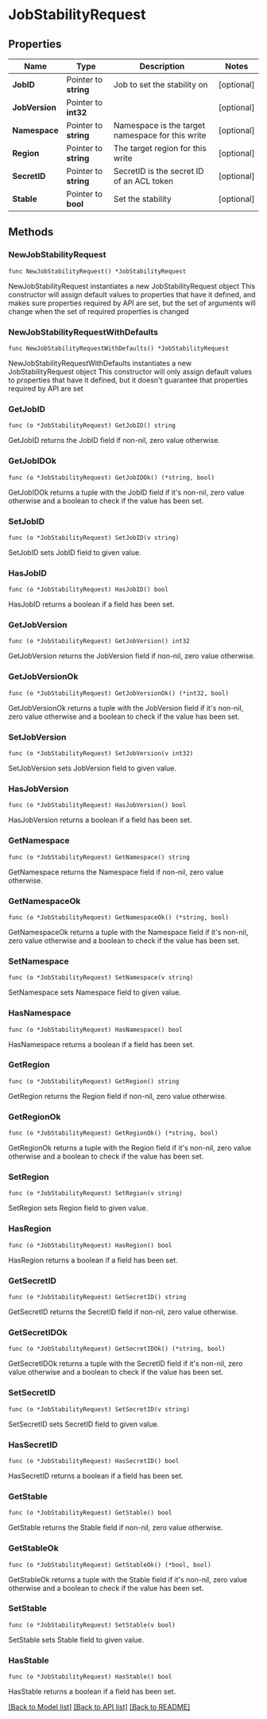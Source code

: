 # JobStabilityRequest

## Properties

Name | Type | Description | Notes
------------ | ------------- | ------------- | -------------
**JobID** | Pointer to **string** | Job to set the stability on | [optional] 
**JobVersion** | Pointer to **int32** |  | [optional] 
**Namespace** | Pointer to **string** | Namespace is the target namespace for this write | [optional] 
**Region** | Pointer to **string** | The target region for this write | [optional] 
**SecretID** | Pointer to **string** | SecretID is the secret ID of an ACL token | [optional] 
**Stable** | Pointer to **bool** | Set the stability | [optional] 

## Methods

### NewJobStabilityRequest

`func NewJobStabilityRequest() *JobStabilityRequest`

NewJobStabilityRequest instantiates a new JobStabilityRequest object
This constructor will assign default values to properties that have it defined,
and makes sure properties required by API are set, but the set of arguments
will change when the set of required properties is changed

### NewJobStabilityRequestWithDefaults

`func NewJobStabilityRequestWithDefaults() *JobStabilityRequest`

NewJobStabilityRequestWithDefaults instantiates a new JobStabilityRequest object
This constructor will only assign default values to properties that have it defined,
but it doesn't guarantee that properties required by API are set

### GetJobID

`func (o *JobStabilityRequest) GetJobID() string`

GetJobID returns the JobID field if non-nil, zero value otherwise.

### GetJobIDOk

`func (o *JobStabilityRequest) GetJobIDOk() (*string, bool)`

GetJobIDOk returns a tuple with the JobID field if it's non-nil, zero value otherwise
and a boolean to check if the value has been set.

### SetJobID

`func (o *JobStabilityRequest) SetJobID(v string)`

SetJobID sets JobID field to given value.

### HasJobID

`func (o *JobStabilityRequest) HasJobID() bool`

HasJobID returns a boolean if a field has been set.

### GetJobVersion

`func (o *JobStabilityRequest) GetJobVersion() int32`

GetJobVersion returns the JobVersion field if non-nil, zero value otherwise.

### GetJobVersionOk

`func (o *JobStabilityRequest) GetJobVersionOk() (*int32, bool)`

GetJobVersionOk returns a tuple with the JobVersion field if it's non-nil, zero value otherwise
and a boolean to check if the value has been set.

### SetJobVersion

`func (o *JobStabilityRequest) SetJobVersion(v int32)`

SetJobVersion sets JobVersion field to given value.

### HasJobVersion

`func (o *JobStabilityRequest) HasJobVersion() bool`

HasJobVersion returns a boolean if a field has been set.

### GetNamespace

`func (o *JobStabilityRequest) GetNamespace() string`

GetNamespace returns the Namespace field if non-nil, zero value otherwise.

### GetNamespaceOk

`func (o *JobStabilityRequest) GetNamespaceOk() (*string, bool)`

GetNamespaceOk returns a tuple with the Namespace field if it's non-nil, zero value otherwise
and a boolean to check if the value has been set.

### SetNamespace

`func (o *JobStabilityRequest) SetNamespace(v string)`

SetNamespace sets Namespace field to given value.

### HasNamespace

`func (o *JobStabilityRequest) HasNamespace() bool`

HasNamespace returns a boolean if a field has been set.

### GetRegion

`func (o *JobStabilityRequest) GetRegion() string`

GetRegion returns the Region field if non-nil, zero value otherwise.

### GetRegionOk

`func (o *JobStabilityRequest) GetRegionOk() (*string, bool)`

GetRegionOk returns a tuple with the Region field if it's non-nil, zero value otherwise
and a boolean to check if the value has been set.

### SetRegion

`func (o *JobStabilityRequest) SetRegion(v string)`

SetRegion sets Region field to given value.

### HasRegion

`func (o *JobStabilityRequest) HasRegion() bool`

HasRegion returns a boolean if a field has been set.

### GetSecretID

`func (o *JobStabilityRequest) GetSecretID() string`

GetSecretID returns the SecretID field if non-nil, zero value otherwise.

### GetSecretIDOk

`func (o *JobStabilityRequest) GetSecretIDOk() (*string, bool)`

GetSecretIDOk returns a tuple with the SecretID field if it's non-nil, zero value otherwise
and a boolean to check if the value has been set.

### SetSecretID

`func (o *JobStabilityRequest) SetSecretID(v string)`

SetSecretID sets SecretID field to given value.

### HasSecretID

`func (o *JobStabilityRequest) HasSecretID() bool`

HasSecretID returns a boolean if a field has been set.

### GetStable

`func (o *JobStabilityRequest) GetStable() bool`

GetStable returns the Stable field if non-nil, zero value otherwise.

### GetStableOk

`func (o *JobStabilityRequest) GetStableOk() (*bool, bool)`

GetStableOk returns a tuple with the Stable field if it's non-nil, zero value otherwise
and a boolean to check if the value has been set.

### SetStable

`func (o *JobStabilityRequest) SetStable(v bool)`

SetStable sets Stable field to given value.

### HasStable

`func (o *JobStabilityRequest) HasStable() bool`

HasStable returns a boolean if a field has been set.


[[Back to Model list]](../README.md#documentation-for-models) [[Back to API list]](../README.md#documentation-for-api-endpoints) [[Back to README]](../README.md)


